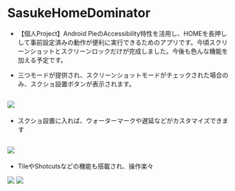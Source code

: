 # SasukeHomeDominator

- 【個人Project】Android PieのAccessibility特性を活用し、HOMEを長押しして事前設定済みの動作が便利に実行できるためのアプリです。今頃スクリーンショットとスクリーンロックだけが完成しました。今後も色んな機能を加える予定です。


- 三つモードが提供され、スクリーンショットモードがチェックされた場合のみ、スクショ設置ボタンが表示されます。

![](https://i.ibb.co/4mCx0Z0/Screenshot-20190910-145245.jpg)
---
- スクショ設置に入れば、ウォーターマークや遅延などがカスタマイズできます

![](https://i.ibb.co/Z2xpJJ4/Screenshot-20190910-145216.jpg)
---
- TileやShotcutsなどの機能も搭載され、操作楽々

![](https://i.ibb.co/x3ByLsm/Screenshot-20190910-145152.jpg)  ![](https://i.ibb.co/QDFLVJ5/Screenshot-20190910-145349.jpg)
